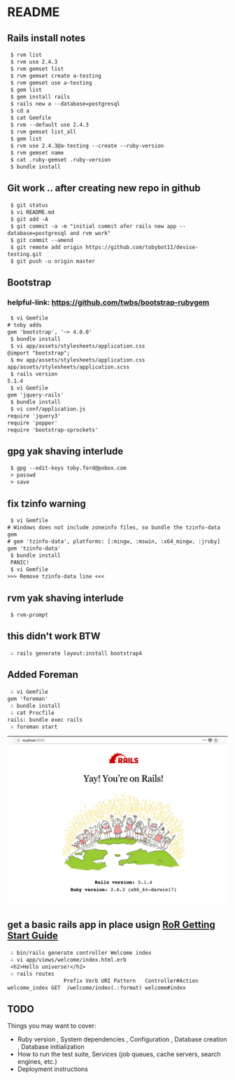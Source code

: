 # README

## Rails install notes

```
 $ rvm list
 $ rvm use 2.4.3
 $ rvm gemset list
 $ rvm gemset create a-testing
 $ rvm gemset use a-testing
 $ gem list
 $ gem install rails
 $ rails new a --database=postgresql
 $ cd a
 $ cat Gemfile
 $ rvm --default use 2.4.3
 $ rvm gemset list_all
 $ gem list
 $ rvm use 2.4.3@a-testing --create --ruby-version 
 $ rvm gemset name
 $ cat .ruby-gemset .ruby-version
 $ bundle install
```

## Git work .. after creating new repo in github
```
 $ git status
 $ vi README.md
 $ git add -A
 $ git commit -a -m "initial commit afer rails new app --database=postgresql and rvm work"
 $ git commit --amend
 $ git remote add origin https://github.com/tobybot11/devise-testing.git
 $ git push -u origin master
```

## Bootstrap
### helpful-link: https://github.com/twbs/bootstrap-rubygem
```
 $ vi Gemfile
# toby adds
gem 'bootstrap', '~> 4.0.0'
 $ bundle install
 $ vi app/assets/stylesheets/application.css
@import "bootstrap";
 $ mv app/assets/stylesheets/application.css app/assets/stylesheets/application.scss
 $ rails version
5.1.4
 $ vi Gemfile
gem 'jquery-rails'
 $ bundle install
 $ vi conf/application.js
require 'jquery3'
require 'popper'
require 'bootstrap-sprockets'
```

## gpg yak shaving interlude
```
 $ gpg --edit-keys toby.ford@pobox.com
 > passwd
 > save
```

## fix tzinfo warning

```
 $ vi Gemfile
# Windows does not include zoneinfo files, so bundle the tzinfo-data gem
# gem 'tzinfo-data', platforms: [:mingw, :mswin, :x64_mingw, :jruby]
gem 'tzinfo-data'
 $ bundle install
 PANIC!
 $ vi Gemfile
>>> Remove tzinfo-data line <<<
```

## rvm yak shaving interlude
```
 $ rvm-prompt
```

## this didn't work BTW
```
 ∴ rails generate layout:install bootstrap4
```

## Added Foreman
```
 ∴ vi Gemfile
gem 'foreman'
 ∴ bundle install
 ∴ cat Procfile
rails: bundle exec rails 
 ∴ foreman start
```
![Rails Screen Yeah](app/assets/images/initial_rails_screen.png)

## get a basic rails app in place usign [RoR Getting Start Guide](http://guides.rubyonrails.org/getting_started.html)
```
 ∴ bin/rails generate controller Welcome index
 ∴ vi app/views/welcome/index.html.erb
 <h2>Hello universe!</h2>
 ∴ rails routes
                  Prefix Verb URI Pattern   Controller#Action
welcome_index GET  /welcome/index(.:format) welcome#index
```

## TODO
Things you may want to cover:

* Ruby version , System dependencies , Configuration , Database creation , Database initialization
* How to run the test suite, Services (job queues, cache servers, search engines, etc.)
* Deployment instructions
